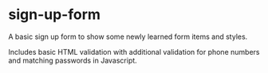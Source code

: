 # sign-up-form

A basic sign up form to show some newly learned form items and styles.

Includes basic HTML validation with additional validation for phone numbers and
matching passwords in Javascript.
